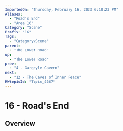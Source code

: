 ```yaml
---
ImportedOn: "Thursday, February 16, 2023 6:10:23 PM"
Aliases:
  - "Road's End"
  - "Area 16"
Category: "Scene"
Prefix: "16"
Tags:
  - "Category/Scene"
parent:
  - "The Lower Road"
up:
  - "The Lower Road"
prev:
  - "4 - Gargoyle Cavern"
next:
  - "12 - The Caves of Inner Peace"
RWtopicId: "Topic_8867"
---
```

# 16 - Road's End
## Overview
